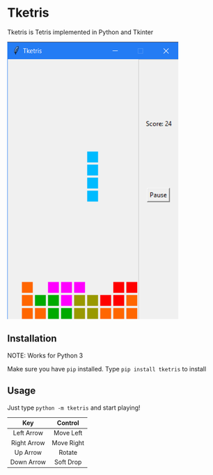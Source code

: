 # Tketris

Tketris is Tetris implemented in Python and Tkinter

![Game Screenshot](screenshot.png)

## Installation

NOTE: Works for Python 3

Make sure you have `pip` installed. Type `pip install tketris` to install

## Usage

Just type `python -m tketris` and start playing!

|     Key     |   Control  |
|:-----------:|:----------:|
| Left Arrow  | Move Left  |
| Right Arrow | Move Right |
| Up Arrow    | Rotate     |
| Down Arrow  | Soft Drop  |
